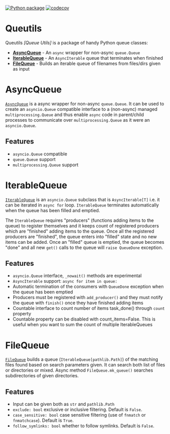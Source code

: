 [![Python package](https://github.com/Jylpah/queutils/actions/workflows/python-package.yml/badge.svg)](https://github.com/Jylpah/queutils/actions/workflows/python-package.yml)  [![codecov](https://codecov.io/gh/Jylpah/queutils/graph/badge.svg?token=rMKdbfHOFs)](https://codecov.io/gh/Jylpah/queutils)

# Queutils

Queutils *[Queue Utils]* is a package of handy Python queue classes:

- **[AsyncQueue](docs/asyncqueue.md)** - An `async` wrapper for non-async `queue.Queue`
- **[IterableQueue](docs/iterablequeue.md)** - An `AsyncIterable` queue that terminates when finished
- **[FileQueue](docs/filequeue.md)** - Builds an iterable queue of filenames from files/dirs given as input


# AsyncQueue

[`AsyncQueue`](docs/asyncqueue.md) is a async wrapper for non-async `queue.Queue`. It can be used to create 
an `asyncio.Queue` compatible interface to a (non-async) managed `multiprocessing.Queue` and thus enable `async` code in parent/child processes to communicate over  `multiprocessing.Queue` as it were an `asyncio.Queue`. 

## Features 

- `asyncio.Queue` compatible
- `queue.Queue` support
- `multiprocessing.Queue` support


# IterableQueue

[`IterableQueue`](docs/iterablequeue.md) is an `asyncio.Queue` subclass that is `AsyncIterable[T]` i.e. it can be 
iterated in `async for` loop. `IterableQueue` terminates automatically when the queue has been filled and emptied. 

The `IterableQueue` requires "producers" (functions adding items to the queue) to register themselves and it 
keeps count of registered producers which are "finished" adding items to the queue. Once all the registered 
producers are "finished", the queue enters into "filled" state and no new items can be added. Once an 
"filled" queue is emptied, the queue becomes "done" and all new `get()` calls to the queue will 
`raise QueueDone` exception. 
    
## Features

- `asyncio.Queue` interface, `_nowait()` methods are experimental
- `AsyncIterable` support: `async for item in queue:`
- Automatic termination of the consumers with `QueueDone` exception when the queue has been emptied 
- Producers must be registered with `add_producer()` and they must notify the queue
  with `finish()` once they have finished adding items 
- Countable interface to count number of items task_done() through `count` property
- Countable property can be disabled with count_items=False. This is useful when you
    want to sum the count of multiple IterableQueues 

# FileQueue

[`FileQueue`](docs/filequeue.md) builds a queue (`IterableQueue[pathlib.Path]`) of the matching 
files found based on search parameters given. It can search both list of files or directories or 
mixed. Async method `FileQueue.mk_queue()` searches subdirectories of given directories.  

## Features

- Input can be given both as `str` and `pathlib.Path`
- `exclude: bool` exclusive or  inclusive filtering. Default is `False`.
- `case_sensitive: bool` case sensitive filtering (use of `fnmatch` or `fnmatchcase`). Default is `True`.
- `follow_symlinks: bool` whether to follow symlinks. Default is `False`.


